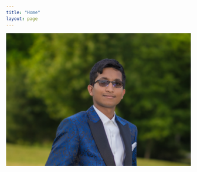 ```yaml
---
title: "Home"
layout: page
---
```


<!-- ## Hello, my name is Rama! I deliver innovative solutions to complex problems. -->

![screenshot](assets/rama.jpg)

#### 

